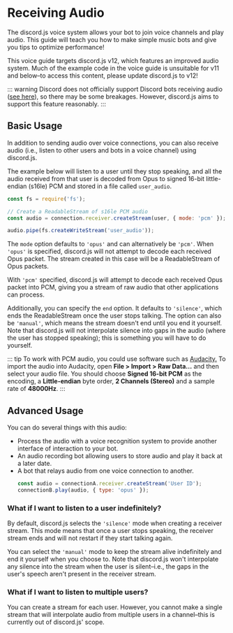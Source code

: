 # Receiving Audio

<branch version="11.x">

The discord.js voice system allows your bot to join voice channels and play audio. This guide will teach you how to make simple music bots and give you tips to optimize performance!

This voice guide targets discord.js v12, which features an improved audio system. Much of the example code in the voice guide is unsuitable for v11 and below–to access this content, please update discord.js to v12! 

</branch>
<branch version="12.x">

::: warning
Discord does not officially support Discord bots receiving audio ([see here](https://github.com/discord/discord-api-docs/issues/808)), so there may be some breakages. However, discord.js aims to support this feature reasonably.
:::

## Basic Usage

In addition to sending audio over voice connections, you can also receive audio (i.e., listen to other users and bots in a voice channel) using discord.js.

The example below will listen to a user until they stop speaking, and all the audio received from that user is decoded from Opus to signed 16-bit little-endian (s16le) PCM and stored in a file called `user_audio`.

```js
const fs = require('fs');

// Create a ReadableStream of s16le PCM audio
const audio = connection.receiver.createStream(user, { mode: 'pcm' });

audio.pipe(fs.createWriteStream('user_audio'));
```

The `mode` option defaults to `'opus'` and can alternatively be `'pcm'`. When `'opus'` is specified, discord.js will not attempt to decode each received Opus packet. The stream created in this case will be a ReadableStream of Opus packets.

With `'pcm'` specified, discord.js will attempt to decode each received Opus packet into PCM, giving you a stream of raw audio that other applications can process.

Additionally, you can specify the `end` option. It defaults to `'silence'`, which ends the ReadableStream once the user stops talking. The option can also be `'manual'`, which means the stream doesn't end until you end it yourself. Note that discord.js will not interpolate silence into gaps in the audio (where the user has stopped speaking); this is something you will have to do yourself.

::: tip
To work with PCM audio, you could use software such as [Audacity.](https://www.audacityteam.org/) To import the audio into Audacity, open **File > Import > Raw Data...** and then select your audio file. You should choose **Signed 16-bit PCM** as the encoding, a **Little-endian** byte order, **2 Channels (Stereo)** and a sample rate of **48000Hz**. 
:::

## Advanced Usage

You can do several things with this audio:

- Process the audio with a voice recognition system to provide another interface of interaction to your bot.
- An audio recording bot allowing users to store audio and play it back at a later date.
- A bot that relays audio from one voice connection to another.
	```js
	const audio = connectionA.receiver.createStream('User ID');
	connectionB.play(audio, { type: 'opus' });
	```

### What if I want to listen to a user indefinitely?

By default, discord.js selects the `'silence'` mode when creating a receiver stream. This mode means that once a user stops speaking, the receiver stream ends and will not restart if they start talking again.

You can select the `'manual'` mode to keep the stream alive indefinitely and end it yourself when you choose to. Note that discord.js won't interpolate any silence into the stream when the user is silent–i.e., the gaps in the user's speech aren't present in the receiver stream.

### What if I want to listen to multiple users?

You can create a stream for each user. However, you cannot make a single stream that will interpolate audio from multiple users in a channel–this is currently out of discord.js' scope.

</branch>
